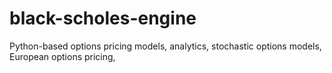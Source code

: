 # black-scholes-engine
Python-based options pricing models, analytics, stochastic options models, European options pricing, 
